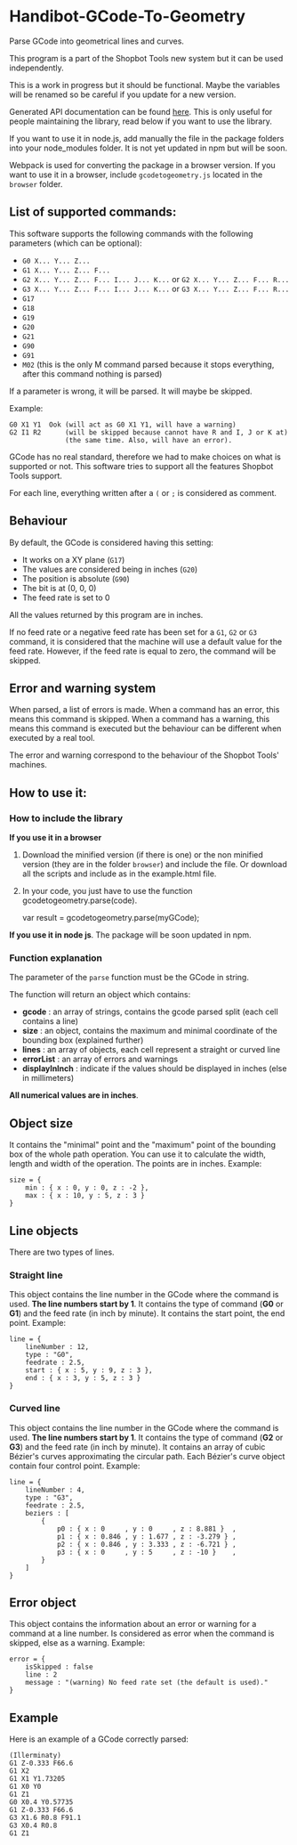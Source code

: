 # Handibot-GCode-To-Geometry
Parse GCode into geometrical lines and curves.

This program is a part of the Shopbot Tools new system but it can be used
independently.

This is a work in progress but it should be functional. Maybe the variables
will be renamed so be careful if you update for a new version.

Generated API documentation can be found
[here](http://shopbottools.github.io/G-Code-To-Geometry/). This is only useful
for people maintaining the library, read below if you want to use the library.

If you want to use it in node.js, add manually the file in the package folders
into your node_modules folder. It is not yet updated in npm but will be soon.

Webpack is used for converting the package in a browser version. If you want to
use it in a browser, include ``gcodetogeometry.js`` located in the ``browser``
folder.

## List of supported commands:

This software supports the following commands with the following parameters
(which can be optional):

* ``G0 X... Y... Z...``
* ``G1 X... Y... Z... F...``
* ``G2 X... Y... Z... F... I... J... K...`` or  ``G2 X... Y... Z... F... R...``
* ``G3 X... Y... Z... F... I... J... K...`` or  ``G3 X... Y... Z... F... R...``
* ``G17``
* ``G18``
* ``G19``
* ``G20``
* ``G21``
* ``G90``
* ``G91``
* ``M02``  (this is the only M command parsed because it stops everything, after
  this command nothing is parsed)

If a parameter is wrong, it will be parsed. It will maybe be skipped.

Example:

    G0 X1 Y1  Ook (will act as G0 X1 Y1, will have a warning)
    G2 I1 R2      (will be skipped because cannot have R and I, J or K at)
                  (the same time. Also, will have an error).

GCode has no real standard, therefore we had to make choices on what is
supported or not. This software tries to support all the features Shopbot Tools
support.

For each line, everything written after a ``(`` or ``;`` is considered as
comment.

## Behaviour

By default, the GCode is considered having this setting:
* It works on a XY plane (``G17``)
* The values are considered being in inches (``G20``)
* The position is absolute (``G90``)
* The bit is at (0, 0, 0)
* The feed rate is set to 0

All the values returned by this program are in inches.

If no feed rate or a negative feed rate has been set for a ``G1``, ``G2`` or
``G3`` command, it is considered that the machine will use a default value for
the feed rate. However, if the feed rate is equal to zero, the command will be
skipped.

## Error and warning system

When parsed, a list of errors is made. When a command has an error, this means
this command is skipped. When a command has a warning, this means this command
is executed but the behaviour can be different when executed by a real tool.

The error and warning correspond to the behaviour of the Shopbot Tools'
machines.

## How to use it:

### How to include the library

**If you use it in a browser**

1. Download the minified version (if there is one) or the non minified version
   (they are in the folder ``browser``) and include the file. Or download all
   the scripts and include as in the example.html file.
2. In your code, you just have to use the function gcodetogeometry.parse(code).

    var result = gcodetogeometry.parse(myGCode);

**If you use it in node js**. The package will be soon updated in npm.

### Function explanation

The parameter of the ``parse`` function must be the GCode in string.

The function will return an object which contains:
* **gcode** : an array of strings, contains the gcode parsed split (each cell
contains a line)
* **size** : an object, contains the maximum and minimal coordinate of
the bounding box (explained further)
* **lines** : an array of objects, each cell represent a straight or curved line
* **errorList** : an array of errors and warnings
* **displayInInch** : indicate if the values should be displayed in inches (else
in millimeters)

**All numerical values are in inches**.

## Object size
It contains the "minimal" point and the "maximum" point of the bounding box of
the whole path operation.
You can use it to calculate the width, length and width of the operation.
The points are in inches.
Example:

    size = {
        min : { x : 0, y : 0, z : -2 },
        max : { x : 10, y : 5, z : 3 }
    }

## Line objects
There are two types of lines.

### Straight line
This object contains the line number in the GCode where the command is used.
**The line numbers start by 1**.
It contains the type of command (**G0** or **G1**) and the feed rate (in inch by
minute).
It contains the start point, the end point.
Example:

    line = {
        lineNumber : 12,
        type : "G0",
        feedrate : 2.5,
        start : { x : 5, y : 9, z : 3 },
        end : { x : 3, y : 5, z : 3 }
    }


### Curved line
This object contains the line number in the GCode where the command is used.
**The line numbers start by 1**.
It contains the type of command (**G2** or **G3**) and the feed rate (in inch by
minute).
It contains an array of cubic Bézier's curves approximating the circular path.
Each Bézier's curve object contain four control point.
Example:

    line = {
        lineNumber : 4,
        type : "G3",
        feedrate : 2.5,
        beziers : [
            {
                p0 : { x : 0     , y : 0     , z : 8.881 }  ,
                p1 : { x : 0.846 , y : 1.677 , z : -3.279 } ,
                p2 : { x : 0.846 , y : 3.333 , z : -6.721 } ,
                p3 : { x : 0     , y : 5     , z : -10 }    ,
            }
        ]
    }

## Error object
This object contains the information about an error or warning for a command at
a line number. Is considered as error when the command is skipped, else as a
warning.
Example:

    error = {
        isSkipped : false
        line : 2
        message : "(warning) No feed rate set (the default is used)."
    }

## Example
Here is an example of a GCode correctly parsed:

    (Illerminaty)
    G1 Z-0.333 F66.6
    G1 X2
    G1 X1 Y1.73205
    G1 X0 Y0
    G1 Z1
    G0 X0.4 Y0.57735
    G1 Z-0.333 F66.6
    G3 X1.6 R0.8 F91.1
    G3 X0.4 R0.8
    G1 Z1
